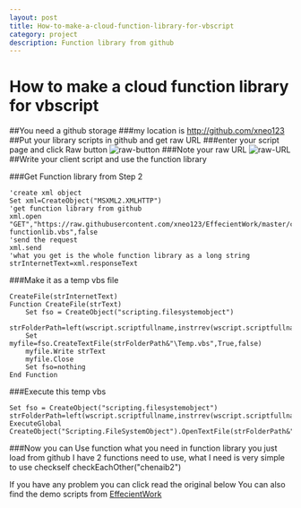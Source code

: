 ```yaml
---
layout: post
title: How-to-make-a-cloud-function-library-for-vbscript
category: project
description: Function library from github
---
```


# How to make a cloud function library for vbscript

##You need a github storage
###my location is http://github.com/xneo123
##Put your library scripts in github and get raw URL
###enter your script page and click Raw button
![raw-button](https://raw.githubusercontent.com/xneo123/EffecientWork/master/KnowledgeTree/images/raw-button.png)
###Note your raw URL
![raw-URL](https://raw.githubusercontent.com/xneo123/EffecientWork/master/KnowledgeTree/images/raw-URL.png)
##Write your client script and use the function library
    
###Get Function library from Step 2

    'create xml object
    Set xml=CreateObject("MSXML2.XMLHTTP")    
    'get function library from github
    xml.open "GET","https://raw.githubusercontent.com/xneo123/EffecientWork/master/checkIPAddress-functionlib.vbs",false 
    'send the request
    xml.send
    'what you get is the whole function library as a long string
    strInternetText=xml.responseText    

###Make it as a temp vbs file

    CreateFile(strInternetText)
    Function CreateFile(strText)    
    	Set fso = CreateObject("scripting.filesystemobject")
    	strFolderPath=left(wscript.scriptfullname,instrrev(wscript.scriptfullname,"\")-1) 
    	Set myfile=fso.CreateTextFile(strFolderPath&"\Temp.vbs",True,false)
    	myfile.Write strText	
    	myfile.Close
    	Set fso=nothing
    End Function 


###Execute this temp vbs
    
    Set fso = CreateObject("scripting.filesystemobject")
    strFolderPath=left(wscript.scriptfullname,instrrev(wscript.scriptfullname,"\")-1)     
    ExecuteGlobal CreateObject("Scripting.FileSystemObject").OpenTextFile(strFolderPath&"\temp.vbs",1).ReadAll

###Now you can Use function what you need in function library you just load from github
I have 2 functions need to use, what I need is very simple to use
    checkself
    checkEachOther("chenaib2")
    
    
If you have any problem you can click read the original below
You can also find the demo scripts from [EffecientWork](https://github.com/xneo123/EffecientWork)